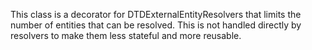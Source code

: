 This class is a decorator for DTDExternalEntityResolvers that limits the number of entities that can be resolved. This is not handled directly by resolvers to make them less stateful and more reusable.